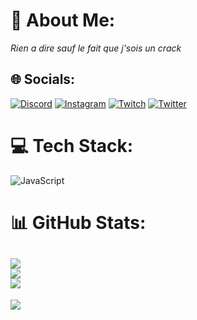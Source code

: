 # :dizzy: About Me:
*Rien a dire sauf le fait que j'sois un crack*


## :globe_with_meridians: Socials:
[![Discord](https://img.shields.io/badge/Discord-%237289DA.svg?logo=discord&logoColor=white)](https://discord.gg//novaworld) [![Instagram](https://img.shields.io/badge/Instagram-%23E4405F.svg?logo=Instagram&logoColor=white)](https://instagram.com/nekros.offi) [![Twitch](https://img.shields.io/badge/Twitch-%239146FF.svg?logo=Twitch&logoColor=white)](https://twitch.tv/nekros_dsc) [![Twitter](https://img.shields.io/badge/Twitter-%231DA1F2.svg?logo=Twitter&logoColor=white)](https://twitter.com/uhql_) 

# :computer: Tech Stack:
![JavaScript](https://img.shields.io/badge/javascript-%23323330.svg?style=for-the-badge&logo=javascript&logoColor=%23F7DF1E)
# :bar_chart: GitHub Stats:
![](https://github-readme-stats.vercel.app/api?username=Nekros-Dsc&theme=dark&hide_border=false&include_all_commits=true&count_private=false)<br/>
![](https://github-readme-streak-stats.herokuapp.com/?user=Nekros-Dsc&theme=dark&hide_border=false)<br/>
![](https://github-readme-stats.vercel.app/api/top-langs/?username=Nekros-Dsc&theme=dark&hide_border=false&include_all_commits=true&count_private=false&layout=compact)
---
[![](https://visitcount.itsvg.in/api?id=Nekros-Dsc&icon=0&color=0)](https://visitcount.itsvg.in)

<!-- Proudly created with GPRM ( https://gprm.itsvg.in ) -->

